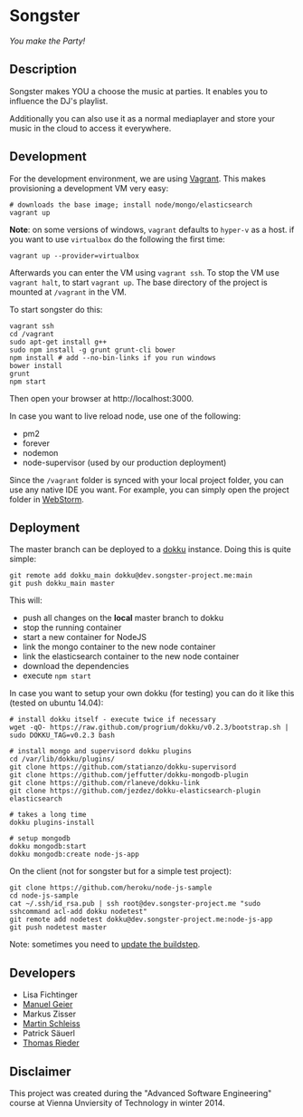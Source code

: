 # Songster
_You make the Party!_

## Description

Songster makes YOU a choose the music at parties. It enables you to influence the DJ's playlist.

Additionally you can also use it as a normal mediaplayer and store your music in the cloud to access it everywhere.

## Development

For the development environment, we are using [Vagrant](https://www.vagrantup.com/). This makes provisioning a development VM very easy:
```
# downloads the base image; install node/mongo/elasticsearch
vagrant up
```
**Note**: on some versions of windows, ``vagrant`` defaults to ``hyper-v`` as a host. if you want to use ``virtualbox`` do the following the first time:
```
vagrant up --provider=virtualbox
```

Afterwards you can enter the VM using ``vagrant ssh``. To stop the VM use ``vagrant halt``, to start ``vagrant up``. The base directory of the project is mounted at ``/vagrant`` in the VM.

To start songster do this:
```
vagrant ssh
cd /vagrant
sudo apt-get install g++
sudo npm install -g grunt grunt-cli bower
npm install # add --no-bin-links if you run windows
bower install
grunt
npm start
```
Then open your browser at http://localhost:3000.

In case you want to live reload node, use one of the following:
 * pm2
 * forever
 * nodemon
 * node-supervisor (used by our production deployment)

Since the ``/vagrant`` folder is synced with your local project folder, you can use any native IDE you want. For example, you can simply open the project folder in [WebStorm](https://www.jetbrains.com/webstorm/).

## Deployment

The master branch can be deployed to a [dokku](https://github.com/progrium/dokku) instance. Doing this is quite simple:
```
git remote add dokku_main dokku@dev.songster-project.me:main
git push dokku_main master
```

This will:
 * push all changes on the **local** master branch to dokku
 * stop the running container
 * start a new container for NodeJS
 * link the mongo container to the new node container
 * link the elasticsearch container to the new node container
 * download the dependencies
 * execute ``npm start``

In case you want to setup your own dokku (for testing) you can do it like this (tested on ubuntu 14.04):
```
# install dokku itself - execute twice if necessary
wget -qO- https://raw.github.com/progrium/dokku/v0.2.3/bootstrap.sh | sudo DOKKU_TAG=v0.2.3 bash

# install mongo and supervisord dokku plugins
cd /var/lib/dokku/plugins/
git clone https://github.com/statianzo/dokku-supervisord
git clone https://github.com/jeffutter/dokku-mongodb-plugin
git clone https://github.com/rlaneve/dokku-link
git clone https://github.com/jezdez/dokku-elasticsearch-plugin elasticsearch

# takes a long time
dokku plugins-install

# setup mongodb
dokku mongodb:start
dokku mongodb:create node-js-app
```

On the client (not for songster but for a simple test project):
```
git clone https://github.com/heroku/node-js-sample
cd node-js-sample
cat ~/.ssh/id_rsa.pub | ssh root@dev.songster-project.me "sudo sshcommand acl-add dokku nodetest" 
git remote add nodetest dokku@dev.songster-project.me:node-js-app
git push nodetest master
```

Note: sometimes you need to [update the buildstep](http://progrium.viewdocs.io/dokku/upgrading).

##  Developers
 * Lisa Fichtinger
 * [Manuel Geier](http://geier.io)
 * Markus Zisser
 * [Martin Schleiss](http://martinschleiss.com)
 * Patrick Säuerl
 * [Thomas Rieder](http://rieder.io)

## Disclaimer

This project was created during the "Advanced Software Engineering" course at Vienna Unviersity of Technology in winter 2014.
